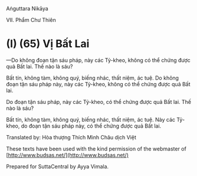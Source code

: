  

Aṅguttara Nikāya

VII. Phẩm Chư Thiên

# (I) (65) Vị Bất Lai

—Do không đoạn tận sáu pháp, này các Tỷ-kheo, không có thể chứng được quả Bất lai. Thế nào là sáu?

Bất tín, không tàm, không quý, biếng nhác, thất niệm, ác tuệ. Do không đoạn tận sáu pháp này, này các Tỷ-kheo, không có thể chứng được quả Bất lai.

Do đoạn tận sáu pháp, này các Tỷ-kheo, có thể chứng được quả Bất lai. Thế nào là sáu?

Bất tín, không tàm, không quý, biếng nhác, thất niệm, ác tuệ. Này các Tỷ-kheo, do đoạn tận sáu pháp này, có thể chứng được quả Bất lai.

Translated by: Hòa thượng Thích Minh Châu dịch Việt

These texts have been used with the kind permission of the webmaster of [http://www.budsas.net/](http://www.budsas.net/)

Prepared for SuttaCentral by Ayya Vimala.